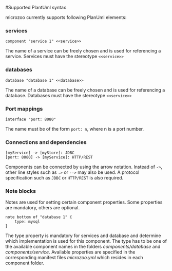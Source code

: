 #Supported PlantUml syntax

microzoo currently supports following PlanUml elements:

### services
````
component "service 1" <<service>>
````
The name of a service can be freely chosen and is used for referencing a service. Services must have the stereotype `<<service>>`

### databases
````
database "database 1" <<database>>
````
The name of a database can be freely chosen and is used for referencing a database. Databases must have the stereotype `<<service>>`

### Port mappings
````
interface "port: 8080"
````
The name must be of the form `port: n`, where n is a port number.

### Connections and dependencies
````
[myService] -> [myStore]: JDBC
[port: 8080] -> [myService]: HTTP/REST
````
Components can be connected by using the arrow notation. Instead of `->`, other line styles such as `.>` or `-->` may also be used.
A protocol specification such as `JDBC` or `HTTP/REST` is also required.

### Note blocks
Notes are used for setting certain component properties. Some properties are mandatory, others are optional.
````
note bottom of "database 1" {
    type: mysql
}
````
The type property is mandatory for services and database and determine which implementation is used for this component.
The type has to be one of the available component names in the folders *components/database* and *components/service*. 
Available properties are specified in the corresponding manifest files *microzoo.yml* which resides in each component folder.

